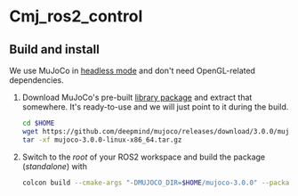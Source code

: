 # Cmj_ros2_control

## Build and install
We use MuJoCo in [headless mode](https://mujoco.readthedocs.io/en/latest/programming.html?highlight=headless#using-opengl)
and don't need OpenGL-related dependencies.

1. Download MuJoCo's pre-built [library package](https://github.com/deepmind/mujoco/releases/) and extract that somewhere.
It's ready-to-use and we will just point to it during the build.
   ```bash
   cd $HOME
   wget https://github.com/deepmind/mujoco/releases/download/3.0.0/mujoco-3.0.0-linux-x86_64.tar.gz
   tar -xf mujoco-3.0.0-linux-x86_64.tar.gz
   ```

3. Switch to the *root* of your ROS2 workspace and build the package (*standalone*) with
   ```bash
   colcon build --cmake-args "-DMUJOCO_DIR=$HOME/mujoco-3.0.0" --packages-select mj_ros2_control
   ```
